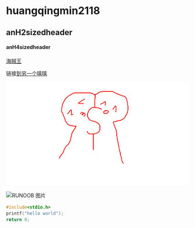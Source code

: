 # huangqingmin2118

## anH2sizedheader

#### anH4sizedheader

[海贼王](https://www.360kan.com/ct/O0DncMDbLYC2DD.html)

链接[到另一个嘻嘻](https://github.com/huangqim2118/huangqingmin2118/blob/main/777.md)

![RUNOOB 图片](https://raw.githubusercontent.com/huangqim2118/huangqingmin2118/main/picture.bmp)

![RUNOOB 图片](https://p2.ssl.qhimgs1.com/t01f1d2511bdbf62ed8.jpg)


```c
#include<stdio.h>
printf("hello world");
return 0;
```
